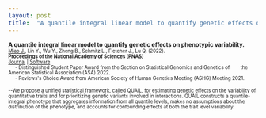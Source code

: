 ```yaml
---
layout: post
title:  "A quantile integral linear model to quantify genetic effects on phenotypic variability."
---
```


<small><b>A quantile integral linear model to quantify genetic effects on phenotypic variability.</b>  
<small><u>Miao J.</u>, Lin Y., Wu Y., Zheng B., Schmitz L., Fletcher J., Lu Q. (2022).</small>  
<small> <b>Proceedings of the National Academy of Sciences (PNAS)  </b></small> 
<br>
<small>
	<a href="https://www.pnas.org/doi/abs/10.1073/pnas.2212959119">Journal</a> |
	<a href="https://github.com/qlu-lab/QUAIL">Software</a> 
</small>
<br> <!-- Added one more break for spacing -->
<small>
&nbsp;&nbsp;&nbsp;&nbsp; - Distinguished Student Paper Award from the Section on Statistical Genomics and Genetics of &nbsp;&nbsp;&nbsp;&nbsp;&nbsp;&nbsp; the American Statistical Association (ASA) 2022.
<br>
</small>
<small>
&nbsp;&nbsp;&nbsp;&nbsp; - Reviews's Choice Award from American Society of Human Genetics Meeting (ASHG) Meeting 2021.
</small>
<br>
<br>
<small>
--We propose a unified statistical framework, called QUAIL, for estimating genetic effects on the variability of quantitative traits and for prioritizing genetic variants involved in interactions. QUAIL constructs a quantile-integral phenotype that aggregates information from all quantile levels, makes no assumptions about the distribution of the phenotype, and accounts for confounding effects at both the trait level variability.
</small>
